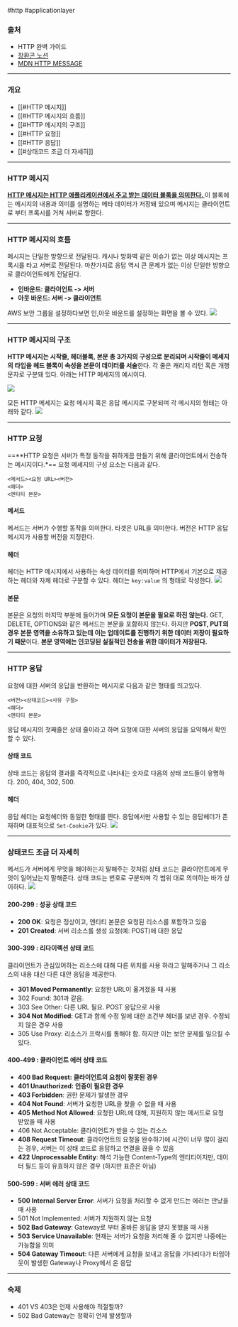 #http #applicationlayer 
### 출처
*  HTTP 완벽 가이드
* [장환곤 노션](https://www.notion.so/3-HTTP-3b96e15795b1447fb530d9f4763a7bb4?pvs=4)
* [MDN HTTP MESSAGE](https://developer.mozilla.org/ko/docs/Web/HTTP/Messages)
___
### 개요
* [[#HTTP 메시지]]
* [[#HTTP 메시지의 흐름]]
* [[#HTTP 메시지의 구조]]
* [[#HTTP 요청]]
* [[#HTTP 응답]]
* [[#상태코드 조금 더 자세히]]
___
### HTTP 메시지

<u><b>HTTP 메시지는 HTTP 애플리케이션에서 주고 받는 데이터 블록을 의미한다. </b></u>
이 블록에는 메시지의 내용과 의미를 설명하는 메타 데이터가 저장돼 있으며 메시지는 클라이언트로 부터 프록시를 거쳐 서버로 향한다.
___
### HTTP 메시지의 흐름

메시지는 단일한 방향으로 전달된다. 캐시나 방화벽 같은 이슈가 없는 이상 메시지는 프록시를 타고 서버로 전달된다.
마찬가지로 응답 역시 큰 문제가 없는 이상 단일한 방향으로 클라이언트에게 전달된다.

* **인바운드: 클라이언트 -> 서버**
* **아웃 바운드: 서버 -> 클라이언트**

AWS 보안 그룹을 설정하다보면 인,아웃 바운드를 설정하는 화면을 볼 수 있다. 
![](https://my-study.s3.ap-northeast-2.amazonaws.com/HTTP%20%EB%A9%94%EC%8B%9C%EC%A7%80%20/%20Pasted%20image%2020240311182556.png)
___
### HTTP 메시지의 구조

**HTTP 메시지는 시작줄, 헤더블록, 본문 총 3가지의 구성으로 분리되며 시작줄이 메세지의 타입을 헤드 블록이 속성을 본문이 데이터를 서술**한다. 각 줄은 캐리지 리턴 혹은 개행 문자로 구분돼 있다. 아래는 HTTP 메세지의 예시이다.

![](https://my-study.s3.ap-northeast-2.amazonaws.com/HTTP%20%EB%A9%94%EC%8B%9C%EC%A7%80%20/%20Pasted%20image%2020240311200028.png)

모든 HTTP 메세지는 요청 메시지 혹은 응답 메시지로 구분되며 각 메시지의 형태는 아래와 같다.
![](https://my-study.s3.ap-northeast-2.amazonaws.com/HTTP%20%EB%A9%94%EC%8B%9C%EC%A7%80%20/%20Pasted%20image%2020240311200048.png)
___
### HTTP 요청

==**HTTP 요청은 서버가 특정 동작을 취하게끔 만들기 위해 클라이언트에서 전송하는 메시지이다.*== 요청 메세지의 구성 요소는 다음과 같다.

```text
<메서드><요청 URL><버전>
<헤더>
<엔티티 본문>
```
#### 메서드
메서드는 서버가 수행할 동작을 의미한다. 타겟은 URL을 의미한다. 버전은 HTTP 응답 메시지가 사용할 버전을 지정한다.
#### 헤더
헤더는 HTTP 메시지에서 사용하는 속성 데이터를 의미하며 HTTP에서 기본으로 제공하는 헤더와 자체 헤더로 구분할 수 있다. 헤더는 `key:value` 의 형태로 작성한다.
![](https://my-study.s3.ap-northeast-2.amazonaws.com/HTTP%20%EB%A9%94%EC%8B%9C%EC%A7%80%20/%20Pasted%20image%2020240311200858.png)

#### 본문
본문은 요청의 마지막 부분에 들어가며 **모든 요청이 본문을 필요로 하진 않는다.** GET, DELETE, OPTIONS와 같은 메서드는 본문을 포함하지 않는다. 하지만 **POST, PUT의 경우 본문 영역을 소유하고 있는데 이는 업데이트를 진행하기 위한 데이터 저장이 필요하기 때문**이다.
**본문 영역에는 인코딩된 실질적인 전송을 위한 데이터가 저장된다.**
___
### HTTP 응답

요청에 대한 서버의 응답을 반환하는 메시지로 다음과 같은 형태를 띄고있다.
```text
<버전><상태코드><사유 구절>
<헤더>
<엔티티 본문>
```

응답 메시지의 첫째줄은 상태 줄이라고 하며 요청에 대한 서버의 응답을 요약해서 확인할 수 있다. 
#### 상태 코드
상태 코드는 응답의 결과를 즉각적으로 나타내는 숫자로 다음의 상태 코드들이 유명하다. 200, 404, 302, 500.

#### 헤더
응답 헤더는 요청헤더와 동일한 형태를 띈다. 응답에서만 사용할 수 있는 응답헤더가 존재하며 대표적으로 `Set-Cookie`가 있다.
![](https://my-study.s3.ap-northeast-2.amazonaws.com/HTTP%20%EB%A9%94%EC%8B%9C%EC%A7%80%20/%20Pasted%20image%2020240311202316.png)
___
### 상태코드 조금 더 자세히

메서드가 서버에게 무엇을 해야하는지 말해주는 것처럼 상태 코드는 클라이언트에게 무엇이 일어났는지 말해준다. 상태 코드는 번호로 구분되며 각 범위 대로 의미하는 바가 상이하다.
![](https://my-study.s3.ap-northeast-2.amazonaws.com/HTTP%20%EB%A9%94%EC%8B%9C%EC%A7%80%20/%20Pasted%20image%2020240311204326.png)
#### 200-299 : 성공 상태 코드
- **200 OK**: 요청은 정상이고, 엔티티 본문은 요청된 리소스를 포함하고 있음
- **201 Created**: 서버 리소스를 생성 요청(예: POST)에 대한 응답

#### 300-399 : 리다이렉션 상태 코드
클라이언트가 관심있어하는 리소스에 대해 다른 위치를 사용 하라고 말해주거나 그 리소스의 내용 대신 다른 대안 응답을 제공한다. 

- **301 Moved Permanently**: 요청한 URL이 옮겨졌을 때 사용
- 302 Found: 301과 같음.
- 303 See Other: 다른 URL 필요. POST 응답으로 사용
- **304 Not Modified**: GET과 함께 수정 일에 대한 조건부 헤더를 보낸 경우. 수정되지 않은 경우 사용
- 305 Use Proxy: 리소스가 프락시를 통해야 함. 하지만 이는 보안 문제를 일으킬 수 있다.

#### 400-499 : 클라이언트 에러 상태 코드
- **400 Bad Request: 클라이언트의 요청이 잘못된 경우**
- **401 Unauthorized: 인증이 필요한 경우**
- **403 Forbidden**: 권한 문제가 발생한 경우
- **404 Not Found**: 서버가 요청한 URL을 찾을 수 없을 때 사용
- **405 Method Not Allowed**: 요청한 URL에 대해, 지원하지 않는 메서드로 요청 받았을 때 사용
- 406 Not Acceptable: 클라이언트가 받을 수 없는 리소스
- **408 Request Timeout**: 클라이언트의 요청을 완수하기에 시간이 너무 많이 걸리는 경우, 서버는 이 상태 코드로 응답하고 연결을 끊을 수 있음
- **422 Unprocessable Entity**: 해석 가능한 Content-Type의 엔티티이지만, 데이터 필드 등이 유효하지 않은 경우 (하지만 표준은 아님)

#### 500-599 : 서버 에러 상태 코드
- **500 Internal Server Error**: 서버가 요청을 처리할 수 없게 만드는 에러는 만났을 때 사용
- 501 Not Implemented: 서버가 지원하지 않는 요청
- **502 Bad Gateway**: Gateway로 부터 올바른 응답을 받지 못했을 때 사용
- **503 Service Unavailable**: 현재는 서버가 요청을 처리해 줄 수 없지만 나중에는 가능함을 의미
- **504 Gateway Timeout**: 다른 서버에게 요청을 보내고 응답을 기다리다가 타임아웃이 발생한 Gateway나 Proxy에서 온 응답

___
### 숙제
* 401 VS 403은 언제 사용해야 적절할까?
* 502 Bad Gateway는 정확히 언제 발생할까